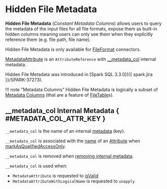 # Hidden File Metadata

**Hidden File Metadata** (_Constant Metadata Columns_) allows users to query the metadata of the input files for all file formats, expose them as built-in hidden columns meaning users can only see them when they explicitly reference them (e.g. file path, file name).

Hidden File Metadata is only available for [FileFormat](../connectors/FileFormat.md#metadataSchemaFields) connectors.

[MetadataAttribute](MetadataAttribute.md) is an `AttributeReference` with [__metadata_col](#METADATA_COL_ATTR_KEY) internal metadata.

Hidden File Metadata was introduced in [Spark SQL 3.3.0]({{ spark.jira }}/SPARK-37273).

!!! note "Metadata Columns"
    Hidden File Metadata is logically a subset of [Metadata Columns](../metadata-columns/index.md) (that are a feature of [FileTable](../connectors/FileTable.md)s).

## \_\_metadata_col Internal Metadata { #METADATA_COL_ATTR_KEY }

`__metadata_col` is the name of an internal [metadata](#metadata) (key).

`__metadata_col` is associated with the [name](../expressions/NamedExpression.md#name) of an [Attribute](../expressions/Attribute.md) when [markAsQualifiedAccessOnly](../metadata-columns/MetadataColumnHelper.md#markAsQualifiedAccessOnly).

`__metadata_col` is removed when [removing internal metadata](../metadata-columns/FileSourceMetadataAttribute.md#removeInternalMetadata).

`__metadata_col` is used when:

* `MetadataAttribute` is requested to [isValid](MetadataAttribute.md#isValid)
* `MetadataAttributeWithLogicalName` is requested to `unapply`
